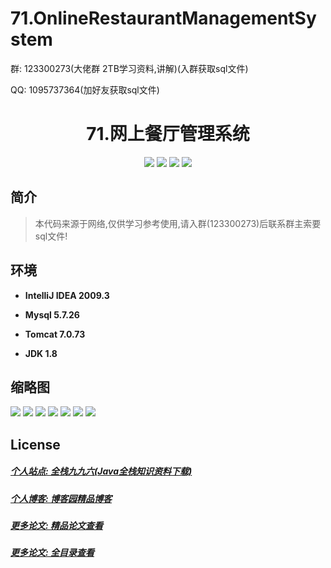 
# 71.OnlineRestaurantManagementSystem

<p>群: 123300273(大佬群 2TB学习资料,讲解)(入群获取sql文件)</p>
<p>QQ: 1095737364(加好友获取sql文件)</p>

<p><h1 align="center">71.网上餐厅管理系统</h1></p>


<p align="center">
	<img src="https://img.shields.io/badge/jdk-1.8-orange.svg"/>
    <img src="https://img.shields.io/badge/servlet-5.x-lightgrey.svg"/>
    <img src="https://img.shields.io/badge/jdbc-3.x-blue.svg"/>
    <img src="https://img.shields.io/badge/jsp-3.x-yellow.svg"/>
</p>

## 简介


> 本代码来源于网络,仅供学习参考使用,请入群(123300273)后联系群主索要sql文件!



## 环境

- <b>IntelliJ IDEA 2009.3</b>

- <b>Mysql 5.7.26</b>

- <b>Tomcat 7.0.73</b>

- <b>JDK 1.8</b>




## 缩略图

![](https://img2020.cnblogs.com/blog/588112/202201/588112-20220108180319487-790797182.png)
![](https://img2020.cnblogs.com/blog/588112/202201/588112-20220108180326008-1640125738.png)
![](https://img2020.cnblogs.com/blog/588112/202201/588112-20220108180332216-1764937693.png)
![](https://img2020.cnblogs.com/blog/588112/202201/588112-20220108180338501-1688936569.png)
![](https://img2020.cnblogs.com/blog/588112/202201/588112-20220108180345046-1865607819.png)
![](https://img2020.cnblogs.com/blog/588112/202201/588112-20220108180351778-1632991887.png)
![](https://img2020.cnblogs.com/blog/588112/202201/588112-20220108180407817-792687331.png)



## License

##### [个人站点: 全栈九九六(Java全栈知识资料下载)](https://www.blog996.com/)
##### [个人博客: 博客园精品博客](https://www.cnblogs.com/yysbolg/)
##### [更多论文: 精品论文查看](https://www.cnblogs.com/yysbolg/category/1886262.html)
##### [更多论文: 全目录查看](https://www.blog996.com/md/2021-09-22-1632317852192.html)


